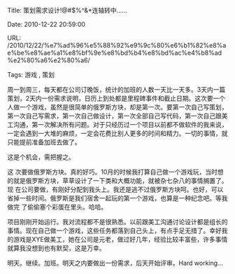 Title: 策划需求设计!@#$%^&*连轴转中……

Date: 2010-12-22 20:59:00

URL: /2010/12/22/%e7%ad%96%e5%88%92%e9%9c%80%e6%b1%82%e8%ae%be%e8%ae%a1%e8%bf%9e%e8%bd%b4%e8%bd%ac%e4%b8%ad%e2%80%a6%e2%80%a6/

Tags: 游戏 , 策划

周一到周三，每天都在公司订晚饭，统计的加班的人数一天比一天多。3天内一篇策划，2天内一份需求说明，日历上到处都是里程碑事件和截止日期。这次要一个 人做一个游戏，虽然是很简单的俄罗斯方块，却是第一次。要第一次自己写策划，第一次自己写需求，第一次自己做设计，第一次全部自己写代码，第一次自己跟美 工沟通，第一次解决所有问题。对于只经历过一个项目以前都不做软件的我来说，一定会遇到一大堆的麻烦，一定会花费比别人更多的时间和精力。一切的事情，就 只能提前准备加班去做了。

这是个机会，需把握之。

这 次要做俄罗斯方块。真的好巧。10月的时候我打算自己做一个游戏玩，当时想的就是俄罗斯方块，草草设计了一下类和大概功能，就被杂七杂八的事情搁置了。现 在公司要做，有刚好分配到我头上。我还是逃不过俄罗斯方块呵。也好，可以省掉一些时间。俄罗斯是我们宿舍一起玩的第一个游戏，也算是一种纪念吧。等我做完 了偷偷塞个彩蛋在里头。哈哈。

项目刚刚开始运行。我对流程都不是很熟悉。以前跟美工沟通讨论设计都是组长的事情。现在自己做一个游戏，这些任务都落到自己头上，有点手足无措了。幸好我的游戏是XYE做美工，她在公司是元老，做过好几年，经验比较丰富些，许多事情就算我没想到也有默契，这是万幸。

明天。继续。加班。明天之内要做出一份需求，后天开始评审。Hard working...